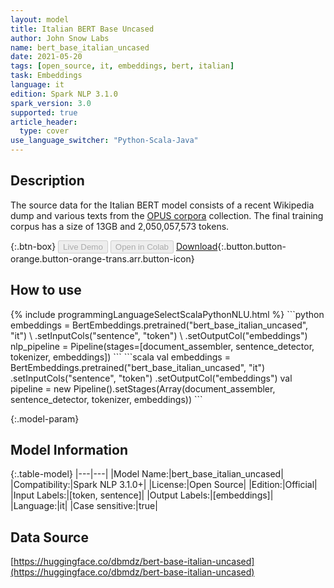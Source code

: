 ```yaml
---
layout: model
title: Italian BERT Base Uncased
author: John Snow Labs
name: bert_base_italian_uncased
date: 2021-05-20
tags: [open_source, it, embeddings, bert, italian]
task: Embeddings
language: it
edition: Spark NLP 3.1.0
spark_version: 3.0
supported: true
article_header:
  type: cover
use_language_switcher: "Python-Scala-Java"
---
```


## Description

The source data for the Italian BERT model consists of a recent Wikipedia dump and various texts from the [OPUS corpora](http://opus.nlpl.eu/) collection. The final training corpus has a size of 13GB and 2,050,057,573 tokens.

{:.btn-box}
<button class="button button-orange" disabled>Live Demo</button>
<button class="button button-orange" disabled>Open in Colab</button>
[Download](https://s3.amazonaws.com/auxdata.johnsnowlabs.com/public/models/bert_base_italian_uncased_it_3.1.0_2.4_1621508298738.zip){:.button.button-orange.button-orange-trans.arr.button-icon}

## How to use



<div class="tabs-box" markdown="1">
{% include programmingLanguageSelectScalaPythonNLU.html %}
```python
embeddings = BertEmbeddings.pretrained("bert_base_italian_uncased", "it") \
      .setInputCols("sentence", "token") \
      .setOutputCol("embeddings")
nlp_pipeline = Pipeline(stages=[document_assembler, sentence_detector, tokenizer, embeddings])
```
```scala
val embeddings = BertEmbeddings.pretrained("bert_base_italian_uncased", "it")
      .setInputCols("sentence", "token")
      .setOutputCol("embeddings")
val pipeline = new Pipeline().setStages(Array(document_assembler, sentence_detector, tokenizer, embeddings))
```
</div>

{:.model-param}
## Model Information

{:.table-model}
|---|---|
|Model Name:|bert_base_italian_uncased|
|Compatibility:|Spark NLP 3.1.0+|
|License:|Open Source|
|Edition:|Official|
|Input Labels:|[token, sentence]|
|Output Labels:|[embeddings]|
|Language:|it|
|Case sensitive:|true|

## Data Source

[https://huggingface.co/dbmdz/bert-base-italian-uncased](https://huggingface.co/dbmdz/bert-base-italian-uncased)
